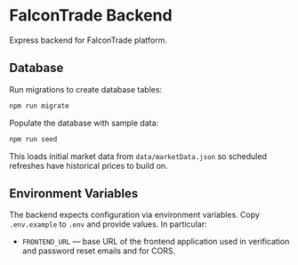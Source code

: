 # FalconTrade Backend

Express backend for FalconTrade platform.

## Database

Run migrations to create database tables:

```bash
npm run migrate
```

Populate the database with sample data:

```bash
npm run seed
```

This loads initial market data from `data/marketData.json` so scheduled refreshes have historical prices to build on.

## Environment Variables

The backend expects configuration via environment variables. Copy `.env.example` to `.env` and provide values. In particular:

- `FRONTEND_URL` — base URL of the frontend application used in verification and password reset emails and for CORS.
